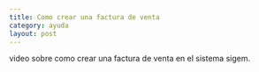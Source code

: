 ```yaml
---
title: Como crear una factura de venta
category: ayuda
layout: post
---
```


video sobre como crear una factura de venta en el sistema sigem.

